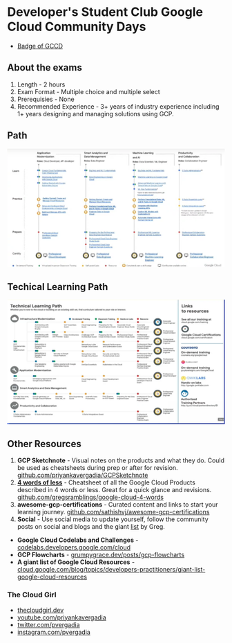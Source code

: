 # Developer's Student Club Google Cloud Community Days

- [Badge of GCCD](https://github.com/swapniljha001/CodingNotes/blob/master/GCP%20Certifications/DSC%20GCCD/badge.png)

## About the exams
1. Length - 2 hours
2. Exam Format - Multiple choice and multiple select
3. Prerequisies - None
4. Recommended Experience - 3+ years of industry experience including 1+ years designing and managing solutions using GCP.

## Path
![](https://github.com/swapniljha001/CodingNotes/blob/master/GCP%20Certifications/DSC%20GCCD/image_2021-01-23_12-20-08.png)

## Techical Learning Path
![](https://github.com/swapniljha001/CodingNotes/blob/master/GCP%20Certifications/DSC%20GCCD/Screenshot%20from%202021-01-23%2020-23-26.png)

## Other Resources
1. **GCP Sketchnote** - Visual notes on the products and what they do. Could be used as cheatsheets during prep or after for revision. [github.com/priyankavergadia/GCPSketchnote](https://github.com/priyankavergadia/GCPSketchnote)
2. **[4 words of less](https://github.com/gregsramblings/google-cloud-4-words/raw/master/Poster-hires.png)** - Cheatsheet of all the Google Cloud Products described in 4 words or less. Great for a quick glance and revisions. [github.com/gregsramblings/google-cloud-4-words](https://github.com/gregsramblings/google-cloud-4-words)
3. **awesome-gcp-certifications** - Curated content and links to start your learning journey. [github.com/sathishvj/awesome-gcp-certifications](https://github.com/sathishvj/awesome-gcp-certifications)
4. **Social** - Use social media to update yourself, follow the community posts on social and blogs and the giant [list](https://cloud.google.com/blog/topics/developers-practitioners/giant-list-google-cloud-resources) by Greg.

- **Google Cloud Codelabs and Challenges** - [codelabs.developers.google.com/cloud](https://codelabs.developers.google.com/cloud)
- **GCP Flowcharts** - [grumpygrace.dev/posts/gcp-flowcharts](https://grumpygrace.dev/posts/gcp-flowcharts/)
- **A giant list of Google Cloud Resources** - [cloud.google.com/blog/topics/developers-practitioners/giant-list-google-cloud-resources](https://cloud.google.com/blog/topics/developers-practitioners/giant-list-google-cloud-resources)

### The Cloud Girl
- [thecloudgirl.dev](https://thecloudgirl.dev/)
- [youtube.com/priyankavergadia](https://www.youtube.com/c/priyankavergadia/featured)
- [twitter.com/pvergadia](https://twitter.com/pvergadia)
- [instagram.com/pvergadia](https://www.instagram.com/pvergadia/)

